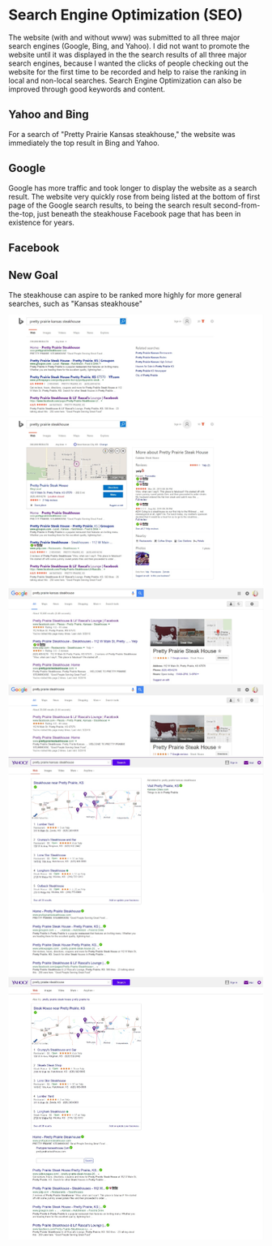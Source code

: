 # Search Engine Optimization (SEO) 

The website (with and without www) was submitted to all three major search engines (Google, Bing, and Yahoo). I did not want to promote the website until it was displayed in the the search results of all three major search engines, because I wanted the clicks of people checking out the website for the first time to be recorded and help to raise the ranking in local and non-local searches. Search Engine Optimization can also be improved through good keywords and content.

## Yahoo and Bing

For a search of "Pretty Prairie Kansas steakhouse," the website was immediately the top result in Bing and Yahoo. 

## Google

Google has more traffic and took longer to display the website as a search result. The website very quickly rose from being listed at the bottom of first page of the Google search results, to being the search result second-from-the-top, just beneath the steakhouse Facebook page that has been in existence for years. 

## Facebook

## New Goal

The steakhouse can aspire to be ranked more highly for more general searches, such as "Kansas steakhouse"

![](search-engine-optimization-images/bing-pretty-prairie-kansas-steakhouse.jpg)
![](search-engine-optimization-images/bing-pretty-prairie-steakhouse.jpg)
![](search-engine-optimization-images/google-pretty-prairie-kansas-steakhouse.jpg)
![](search-engine-optimization-images/google-pretty-prairie-steakhouse.jpg)
![](search-engine-optimization-images/yahoo-pretty-prairie-kansas-steakhouse.jpg)
![](search-engine-optimization-images/yahoo-pretty-prairie-steakhouse.jpg)
